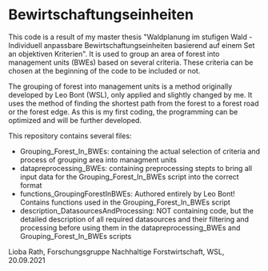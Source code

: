 # Bewirtschaftungseinheiten

This code is a result of my master thesis "Waldplanung im stufigen Wald - Individuell anpassbare Bewirtschaftungseinheiten basierend auf einem Set an objektiven Kriterien". It is used to group an area of forest into management units (BWEs) based on several criteria. These criteria can be chosen at the beginning of the code to be included or not. 

The grouping of forest into management units is a method originally developed by Leo Bont (WSL), only applied and slightly changed by me. It uses the method of finding the shortest path from the forest to a forest road or the forest edge. 
As this is my first coding, the programming can be optimized and will be further developed. 

This repository contains several files:
- Grouping_Forest_In_BWEs:
containing the actual selection of criteria and process of grouping area into managment units
- datapreprocessing_BWEs:
containing preprocessing stepts to bring all input data for the Grouping_Forest_In_BWEs script into the correct format
- functions_GroupingForestInBWEs:
Authored entirely by Leo Bont! Contains functions used in the Grouping_Forest_In_BWEs script
- description_DatasourcesAndProcessing:
NOT containing code, but the detailed description of all required datasources and their filtering and processing before         using them in the datapreprocessing_BWEs and Grouping_Forest_In_BWEs scripts

Lioba Rath, Forschungsgruppe Nachhaltige Forstwirtschaft, WSL, 20.09.2021

